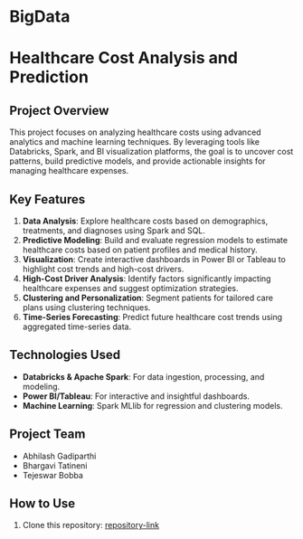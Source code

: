 # BigData

# Healthcare Cost Analysis and Prediction

## Project Overview
This project focuses on analyzing healthcare costs using advanced analytics and machine learning techniques. By leveraging tools like Databricks, Spark, and BI visualization platforms, the goal is to uncover cost patterns, build predictive models, and provide actionable insights for managing healthcare expenses.

## Key Features
1. **Data Analysis**: Explore healthcare costs based on demographics, treatments, and diagnoses using Spark and SQL.
2. **Predictive Modeling**: Build and evaluate regression models to estimate healthcare costs based on patient profiles and medical history.
3. **Visualization**: Create interactive dashboards in Power BI or Tableau to highlight cost trends and high-cost drivers.
4. **High-Cost Driver Analysis**: Identify factors significantly impacting healthcare expenses and suggest optimization strategies.
5. **Clustering and Personalization**: Segment patients for tailored care plans using clustering techniques.
6. **Time-Series Forecasting**: Predict future healthcare cost trends using aggregated time-series data.

## Technologies Used
- **Databricks & Apache Spark**: For data ingestion, processing, and modeling.
- **Power BI/Tableau**: For interactive and insightful dashboards.
- **Machine Learning**: Spark MLlib for regression and clustering models.

## Project Team
- Abhilash Gadiparthi
- Bhargavi Tatineni
- Tejeswar Bobba

## How to Use
1. Clone this repository:
   [repository-link](https://github.com/AbhilashGadiparthi/BigData.git)
